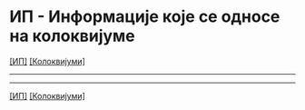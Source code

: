 # ИП - Информације које се односе на колоквијумe

[[ИП]](../../README.md) [[Колоквијуми]](../README.md)

---

---  

[[ИП]](../../README.md) [[Колоквијуми]](../README.md)